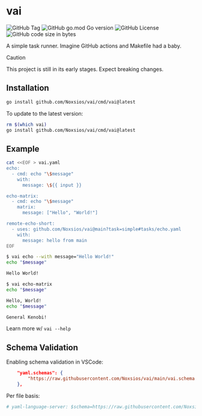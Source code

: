 # vai

![GitHub Tag](https://img.shields.io/github/v/tag/Noxsios/vai)
![GitHub go.mod Go version](https://img.shields.io/github/go-mod/go-version/Noxsios/vai)
![GitHub License](https://img.shields.io/github/license/Noxsios/vai)
![GitHub code size in bytes](https://img.shields.io/github/languages/code-size/Noxsios/vai)

A simple task runner. Imagine GitHub actions and Makefile had a baby.

> [!CAUTION]
> This project is still in its early stages. Expect breaking changes.

## Installation

```sh
go install github.com/Noxsios/vai/cmd/vai@latest
```

To update to the latest version:

```sh
rm $(which vai)
go install github.com/Noxsios/vai/cmd/vai@latest
```

## Example

```bash
cat <<EOF > vai.yaml
echo:
  - cmd: echo "\$message"
    with:
      message: \${{ input }}

echo-matrix:
  - cmd: echo "\$message"
    matrix:
      message: ["Hello", "World!"]

remote-echo-short:
  - uses: github.com/Noxsios/vai@main?task=simple#tasks/echo.yaml
    with:
      message: hello from main
EOF
```

```sh
$ vai echo --with message="Hello World!"
echo "$message"

Hello World!

$ vai echo-matrix
echo "$message"

Hello, World!
echo "$message"

General Kenobi!
```

Learn more w/ `vai --help`

## Schema Validation

Enabling schema validation in VSCode:

```json
    "yaml.schemas": {
        "https://raw.githubusercontent.com/Noxsios/vai/main/vai.schema.json": "vai.yaml",
    },
```

Per file basis:

```yaml
# yaml-language-server: $schema=https://raw.githubusercontent.com/Noxsios/vai/main/vai.schema.json
```
